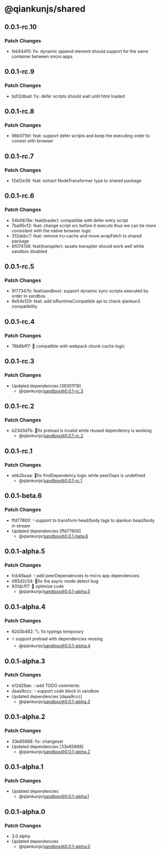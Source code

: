 # @qiankunjs/shared

## 0.0.1-rc.10

### Patch Changes

- feb544f0: fix: dynamic append element should support for the same container between micro apps

## 0.0.1-rc.9

### Patch Changes

- bd12dbad: fix: defer scripts should wait until html loaded

## 0.0.1-rc.8

### Patch Changes

- 98b071bf: feat: support defer scripts and keep the executing order to consist with browser

## 0.0.1-rc.7

### Patch Changes

- f2af2e36: feat: extract NodeTransformer type to shared package

## 0.0.1-rc.6

### Patch Changes

- 54b0878e: feat(loader): compatible with defer entry script
- 7ba95cf2: feat: change script src before it execute thus we can be more consistent with the native browser logic
- 312abbc7: feat: remove lru-cache and move wrapFetch to shared package
- 6f074136: feat(transpiler): assets transpiler should work well while sandbox disabled

## 0.0.1-rc.5

### Patch Changes

- 5f77347b: feat(sandbox): support dynamic sync scripts executed by order in sandbox
- 8e54e129: feat: add isRuntimeCompatible api to check qiankun3 compatibility

## 0.0.1-rc.4

### Patch Changes

- 76b6bff7: 🐛 compatible with webpack chunk cache logic

## 0.0.1-rc.3

### Patch Changes

- Updated dependencies [39301f19]
  - @qiankunjs/sandbox@0.0.1-rc.3

## 0.0.1-rc.2

### Patch Changes

- b23d3d7b: 🐛fix preload is invalid while reused dependency is working
  - @qiankunjs/sandbox@0.0.1-rc.2

## 0.0.1-rc.1

### Patch Changes

- ebb2bcaa: 🐛fix findDependency logic while peerDeps is undefined
  - @qiankunjs/sandbox@0.0.1-rc.1

## 0.0.1-beta.6

### Patch Changes

- ffd77800: ✨support to transform head/body tags to qiankun head/body in stream
- Updated dependencies [ffd77800]
  - @qiankunjs/sandbox@0.0.1-beta.6

## 0.0.1-alpha.5

### Patch Changes

- fcb49aad: ✨add peerDependencies to micro app dependencies
- 065d2c54: 🐛fix the async mode detect bug
- 931dc1f7: 🎨 optimize code
  - @qiankunjs/sandbox@0.0.1-alpha.5

## 0.0.1-alpha.4

### Patch Changes

- 62d3b482: 🏷️ fix typings temporary
- ⚡️ support preload with dependencies reusing
  - @qiankunjs/sandbox@0.0.1-alpha.4

## 0.0.1-alpha.3

### Patch Changes

- e12d29ae: 💡add TODO comments
- daaa9ccc: ✨support code block in sandbox
- Updated dependencies [daaa9ccc]
  - @qiankunjs/sandbox@0.0.1-alpha.3

## 0.0.1-alpha.2

### Patch Changes

- 33e65888: fix: changeset
- Updated dependencies [33e65888]
  - @qiankunjs/sandbox@0.0.1-alpha.2

## 0.0.1-alpha.1

### Patch Changes

- Updated dependencies
  - @qiankunjs/sandbox@0.0.1-alpha.1

## 0.0.1-alpha.0

### Patch Changes

- 3.0 alpha
- Updated dependencies
  - @qiankunjs/sandbox@0.0.1-alpha.0
